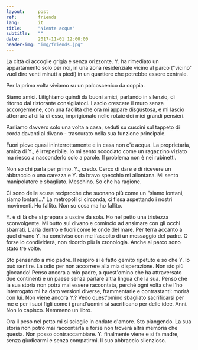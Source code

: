 ```yaml
---
layout:     post
ref:		friends
lang: 		it
title:      "Niente acqua"
subtitle:   ""
date:       2017-11-01 12:00:00
header-img: "img/friends.jpg"
---
```


La città ci accoglie grigia e senza orizzonte. Y. ha rimediato un appartamento solo per noi, in una zona residenziale vicino al parco ("vicino" vuol dire venti minuti a piedi) in un quartiere che potrebbe essere centrale.

Per la prima volta viviamo su un palcoscenico da coppia. 

Siamo amici. Litighiamo quindi da buoni amici, parlando in silenzio, di ritorno dal ristorante consigliatoci. Lascio crescere il muro senza accorgermene, con una facilità che ora mi appare disgustosa, e mi lascio atterrare al di là di esso, imprigionato nelle rotaie dei miei grandi pensieri. 

Parliamo davvero solo una volta a casa, seduti su cuscini sul tappeto di corda davanti al divano - trascurato nella sua funzione principale.

Fuori piove quasi ininterrottamente e in casa non c'è acqua. La proprietaria, amica di Y., è irreperibile. Io mi sento scocciato come un ragazzino viziato ma riesco a nasconderlo solo a parole. Il problema non è nei rubinetti. 

Non so chi parla per primo. Y., credo. Cerco di dare e di ricevere un abbraccio o una carezza e Y. da bravo specchio mi allontana. Mi sento manipolatore e sbagliato. Meschino. So che ha ragione.

Ci sono delle scuse reciproche che suonano più come un "siamo lontani, siamo lontani..." La metropoli ci circonda, ci fissa aspettando i nostri movimenti. Ho fallito. Non so cosa ma ho fallito.

Y. è di là che si prepara a uscire da sola. Ho nel petto una tristezza sconvolgente. Mi butto sul divano e comincio ad ansimare con gli occhi sbarrati. L'aria dentro e fuori come le onde del mare. Per terra accanto a quel divano Y. ha condiviso con me l'ascolto di un messaggio del padre. O forse lo condividerà, non ricordo più la cronologia. Anche al parco sono stato tre volte.

Sto pensando a mio padre. Il respiro si è fatto gemito ripetuto e so che Y. lo può sentire. La odio per non accorrere alla mia disperazione. Non sto più giocando! Penso ancora a mio padre, a quest'omino che ha attraversato due continenti e un paese senza parlare altra lingua che la sua. Penso che la sua storia non potrà mai essere raccontata, perché ogni volta che l'ho interrogato mi ha dato versioni diverse, frammentarie e contrastanti: morirà con lui. Non viene ancora Y.? Vedo quest'omino sbagliato sacrificarsi per me e per i suoi figli come i grand'uomini si sacrificano per delle idee. Anni. Non lo capisco. Nemmeno un libro.

Ora il peso nel petto mi si scioglie in ondate d'amore. Sto piangendo. La sua storia non potrò mai raccontarla e forse non troverà altra memoria che questa. Non posso contraccambiare. Y. finalmente viene e si fa madre, senza giudicarmi e senza compatirmi. Il suo abbraccio silenzioso.
